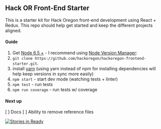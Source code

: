## Hack OR Front-End Starter

This is a starter kit for Hack Oregon front-end development using React + Redux.
This repo should help get started and keep the different projects aligned.

#### Guide
1. Get [Node 6.5 +](https://nodejs.org) - I recommend using [Node Version Manager](https://github.com/creationix/nvm#install-script):
2. `git clone https://github.com/hackoregon/hackoregon-frontend-starter.git`.
3. install [yarn](https://yarnpkg.com/en/docs/install) (using yarn instead of npm for installing dependencies will help keep versions in sync more easily)
4. `npm start` - start dev mode (watching tests + linter)
5. `npm test` - run tests
6. `npm run coverage` - run tests w/ coverage

#### Next up
[ ]  Docs
[ ]  Ability to remove reference files

[![Stories in Ready](https://badge.waffle.io/hackoregon/hackoregon-frontend-starter.png?label=ready&title=Ready)](http://waffle.io/hackoregon/hackoregon-frontend-starter)
